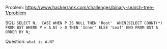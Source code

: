 Problem: https://www.hackerrank.com/challenges/binary-search-tree-1/problem

SQL: ``SELECT N, 
CASE WHEN P IS NULL THEN 'Root' 
WHEN(SELECT COUNT(*) FROM BST WHERE P = A.N) > 0 THEN 'Inner'
ELSE 'Leaf'
END
FROM BST A 
ORDER BY N;
``

Question: ``what is A.N?``
